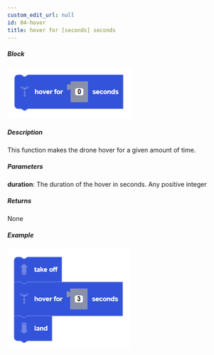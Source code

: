 ```yaml
---
custom_edit_url: null
id: 04-hover
title: hover for [seconds] seconds
---
```


##### Block

![hover image](hover.PNG)

##### Description

This function makes the drone hover for a given amount of time.

##### Parameters

**duration**: The duration of the hover in seconds. Any positive integer

##### Returns

None

##### Example

![hover example](takeoff_hover_land_example.PNG)
